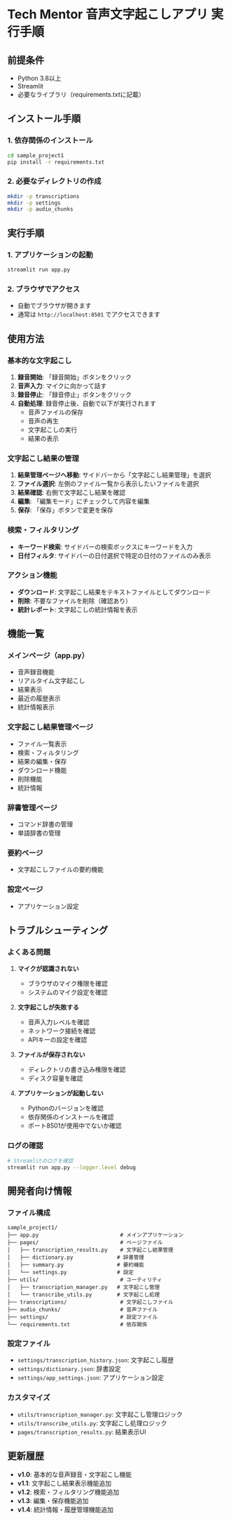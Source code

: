 # Tech Mentor 音声文字起こしアプリ 実行手順

## 前提条件

- Python 3.8以上
- Streamlit
- 必要なライブラリ（requirements.txtに記載）

## インストール手順

### 1. 依存関係のインストール
```bash
cd sample_project1
pip install -r requirements.txt
```

### 2. 必要なディレクトリの作成
```bash
mkdir -p transcriptions
mkdir -p settings
mkdir -p audio_chunks
```

## 実行手順

### 1. アプリケーションの起動
```bash
streamlit run app.py
```

### 2. ブラウザでアクセス
- 自動でブラウザが開きます
- 通常は `http://localhost:8501` でアクセスできます

## 使用方法

### 基本的な文字起こし
1. **録音開始**: 「録音開始」ボタンをクリック
2. **音声入力**: マイクに向かって話す
3. **録音停止**: 「録音停止」ボタンをクリック
4. **自動処理**: 録音停止後、自動で以下が実行されます
   - 音声ファイルの保存
   - 音声の再生
   - 文字起こしの実行
   - 結果の表示

### 文字起こし結果の管理
1. **結果管理ページへ移動**: サイドバーから「文字起こし結果管理」を選択
2. **ファイル選択**: 左側のファイル一覧から表示したいファイルを選択
3. **結果確認**: 右側で文字起こし結果を確認
4. **編集**: 「編集モード」にチェックして内容を編集
5. **保存**: 「保存」ボタンで変更を保存

### 検索・フィルタリング
- **キーワード検索**: サイドバーの検索ボックスにキーワードを入力
- **日付フィルタ**: サイドバーの日付選択で特定の日付のファイルのみ表示

### アクション機能
- **ダウンロード**: 文字起こし結果をテキストファイルとしてダウンロード
- **削除**: 不要なファイルを削除（確認あり）
- **統計レポート**: 文字起こしの統計情報を表示

## 機能一覧

### メインページ（app.py）
- 音声録音機能
- リアルタイム文字起こし
- 結果表示
- 最近の履歴表示
- 統計情報表示

### 文字起こし結果管理ページ
- ファイル一覧表示
- 検索・フィルタリング
- 結果の編集・保存
- ダウンロード機能
- 削除機能
- 統計情報

### 辞書管理ページ
- コマンド辞書の管理
- 単語辞書の管理

### 要約ページ
- 文字起こしファイルの要約機能

### 設定ページ
- アプリケーション設定

## トラブルシューティング

### よくある問題

1. **マイクが認識されない**
   - ブラウザのマイク権限を確認
   - システムのマイク設定を確認

2. **文字起こしが失敗する**
   - 音声入力レベルを確認
   - ネットワーク接続を確認
   - APIキーの設定を確認

3. **ファイルが保存されない**
   - ディレクトリの書き込み権限を確認
   - ディスク容量を確認

4. **アプリケーションが起動しない**
   - Pythonのバージョンを確認
   - 依存関係のインストールを確認
   - ポート8501が使用中でないか確認

### ログの確認
```bash
# Streamlitのログを確認
streamlit run app.py --logger.level debug
```

## 開発者向け情報

### ファイル構成
```
sample_project1/
├── app.py                          # メインアプリケーション
├── pages/                          # ページファイル
│   ├── transcription_results.py    # 文字起こし結果管理
│   ├── dictionary.py              # 辞書管理
│   ├── summary.py                 # 要約機能
│   └── settings.py                # 設定
├── utils/                          # ユーティリティ
│   ├── transcription_manager.py   # 文字起こし管理
│   └── transcribe_utils.py        # 文字起こし処理
├── transcriptions/                 # 文字起こしファイル
├── audio_chunks/                   # 音声ファイル
├── settings/                       # 設定ファイル
└── requirements.txt                # 依存関係
```

### 設定ファイル
- `settings/transcription_history.json`: 文字起こし履歴
- `settings/dictionary.json`: 辞書設定
- `settings/app_settings.json`: アプリケーション設定

### カスタマイズ
- `utils/transcription_manager.py`: 文字起こし管理ロジック
- `utils/transcribe_utils.py`: 文字起こし処理ロジック
- `pages/transcription_results.py`: 結果表示UI

## 更新履歴

- **v1.0**: 基本的な音声録音・文字起こし機能
- **v1.1**: 文字起こし結果表示機能追加
- **v1.2**: 検索・フィルタリング機能追加
- **v1.3**: 編集・保存機能追加
- **v1.4**: 統計情報・履歴管理機能追加 